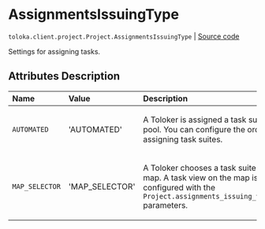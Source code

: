# AssignmentsIssuingType
`toloka.client.project.Project.AssignmentsIssuingType` | [Source code](https://github.com/Toloka/toloka-kit/blob/v1.2.0/src/client/project/__init__.py#L114)

Settings for assigning tasks.

## Attributes Description

| Name | Value | Description |
| :------| :-----------| :----------| 
`AUTOMATED`|'AUTOMATED'|<p>A Toloker is assigned a task suite from a pool. You can configure the order of assigning task suites.</p>
`MAP_SELECTOR`|'MAP_SELECTOR'|<p>A Toloker chooses a task suite on the map. A task view on the map is configured with the `Project.assignments_issuing_view_config` parameters.</p>

